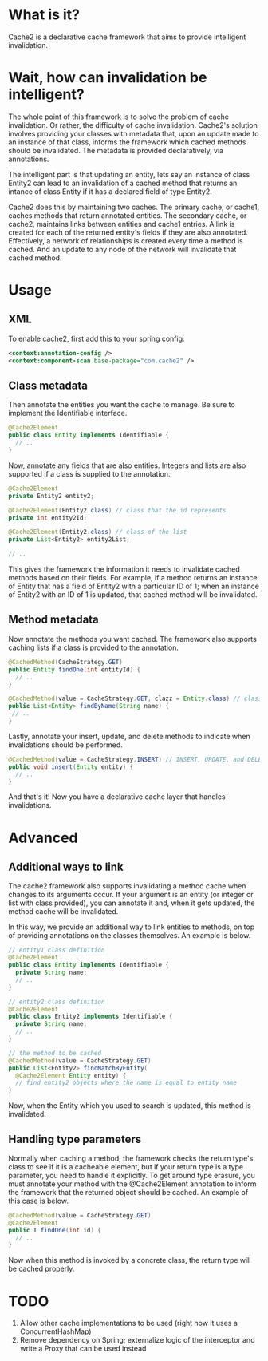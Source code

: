 What is it?
======

Cache2 is a declarative cache framework that aims to provide intelligent invalidation.

Wait, how can invalidation be intelligent?
======

The whole point of this framework is to solve the problem of cache invalidation. Or rather, the difficulty of cache invalidation. Cache2's solution involves providing your classes with metadata that, upon an update made to an instance of that class, informs the framework which cached methods should be invalidated. The metadata is provided declaratively, via annotations.

The intelligent part is that updating an entity, lets say an instance of class Entity2 can lead to an invalidation of a cached method that returns an intance of class Entity if it has a declared field of type Entity2.

Cache2 does this by maintaining two caches. The primary cache, or cache1, caches methods that return annotated entities. The secondary cache, or cache2, maintains links between entities and cache1 entries. A link is created for each of the returned entity's fields if they are also annotated. Effectively, a network of relationships is created every time a method is cached. And an update to any node of the network will invalidate that cached method.

Usage
======

XML
------

To enable cache2, first add this to your spring config:

```xml
<context:annotation-config />
<context:component-scan base-package="com.cache2" />
```

Class metadata
------

Then annotate the entities you want the cache to manage. Be sure to implement the Identifiable interface.

```java
@Cache2Element
public class Entity implements Identifiable {
  // ..
}
```

Now, annotate any fields that are also entities. Integers and lists are also supported if a class is supplied to the annotation.

```java
@Cache2Element
private Entity2 entity2;

@Cache2Element(Entity2.class) // class that the id represents
private int entity2Id;

@Cache2Element(Entity2.class) // class of the list
private List<Entity2> entity2List;

// ..
```

This gives the framework the information it needs to invalidate cached methods based on their fields. For example, if a method returns an instance of Entity that has a field of Entity2 with a particular ID of 1; when an instance of Entity2 with an ID of 1 is updated, that cached method will be invalidated.

Method metadata
------

Now annotate the methods you want cached. The framework also supports caching lists if a class is provided to the annotation.

```java
@CachedMethod(CacheStrategy.GET)
public Entity findOne(int entityId) {
  // ..
}

@CachedMethod(value = CacheStrategy.GET, clazz = Entity.class) // class of the list
public List<Entity> findByName(String name) {
 // ..
}
```

Lastly, annotate your insert, update, and delete methods to indicate when invalidations should be performed.

```java
@CachedMethod(value = CacheStrategy.INSERT) // INSERT, UPDATE, and DELETE alias to INVALIDATE
public void insert(Entity entity) {
  // ..
}
```

And that's it! Now you have a declarative cache layer that handles invalidations.

Advanced
======

Additional ways to link
------

The cache2 framework also supports invalidating a method cache when changes to its arguments occur. If your argument is an entity (or integer or list with class provided), you can annotate it and, when it gets updated, the method cache will be invalidated.

In this way, we provide an additional way to link entities to methods, on top of providing annotations on the classes themselves. An example is below.

```java
// entity1 class definition
@Cache2Element
public class Entity implements Identifiable {
  private String name;
  // ..
}

// entity2 class definition
@Cache2Element
public class Entity2 implements Identifiable {
  private String name;
  // ..
}

// the method to be cached
@CachedMethod(value = CacheStrategy.GET)
public List<Entity2> findMatchByEntity(
  @Cache2Element Entity entity) {
  // find entity2 objects where the name is equal to entity name
}
```

Now, when the Entity which you used to search is updated, this method is invalidated.

Handling type parameters
------

Normally when caching a method, the framework checks the return type's class to see if it is a cacheable element, but if your return type is a type parameter, you need to handle it explicitly. To get around type erasure, you must annotate your method with the @Cache2Element annotation to inform the framework that the returned object should be cached. An example of this case is below.

```java
@CachedMethod(value = CacheStrategy.GET)
@Cache2Element
public T findOne(int id) {
  // ..
}
```

Now when this method is invoked by a concrete class, the return type will be cached properly.

TODO
======

1. Allow other cache implementations to be used (right now it uses a ConcurrentHashMap)
2. Remove dependency on Spring; externalize logic of the interceptor and write a Proxy that can be used instead
